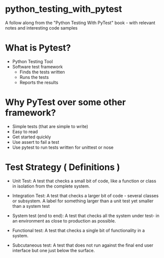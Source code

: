 # python_testing_with_pytest
A follow along from the "Python Testing With PyTest" book - with relevant notes and interesting code samples

# What is Pytest?
- Python Testing Tool
- Software test framework
    - Finds the tests written
    - Runs the tests
    - Reports the results
    
# Why PyTest over some other framework?
- Simple tests (that are simple to write)
- Easy to read
- Get started quickly
- Use assert to fail a test 
- Use pytest to run tests written for unittest or nose

# Test Strategy ( Definitions )
- Unit Test: A test that checks a small bit of code, like a function or class in isolation from the complete system.
  

- Integration Test: A test that checks a larger bit of code - several classes or subsystem. A label for something larger than a unit test yet smaller than a system test


- System test (end to end): A test that checks all the system under test- in an environment as close to production as possible.


- Functional test: A test that checks a single bit of functionality in a system.


- Subcutaneous test: A test that does not run against the final end user interface but one just below the surface.

